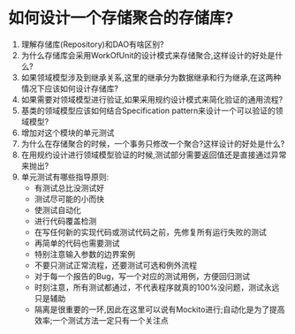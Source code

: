 # 如何设计一个存储聚合的存储库?

1. 理解存储库(Repository)和DAO有啥区别?
2. 为什么存储库会采用WorkOfUnit的设计模式来存储聚合,这样设计的好处是什么?
3. 如果领域模型涉及到继承关系,这里的继承分为数据继承和行为继承,在这两种情况下应该如何设计存储库?
4. 如果需要对领域模型进行验证,如果采用规约设计模式来简化验证的通用流程?
5. 基类的领域模型应该如何结合Specification pattern来设计一个可以验证的领域模型?
6. 增加对这个模块的单元测试
7. 为什么在存储聚合的时候，一个事务只修改一个聚合?这样设计的好处是什么?
8. 在用规约设计进行领域模型验证的时候,测试部分需要返回值还是直接通过异常来抛出?
9. 单元测试有哪些指导原则:
    - 有测试总比没测试好
    - 测试尽可能的小而快
    - 使测试自动化
    - 进行代码覆盖检测
    - 在写任何新的实现代码或测试代码之前，先修复所有运行失败的测试
    - 再简单的代码也需要测试
    - 特别注意输入参数的边界案例
    - 不要只测试正常流程，还要测试可选和例外流程
    - 对于每一个报告的Bug，写一个对应的测试用例，方便回归测试
    - 时刻注意，所有测试都通过，不代表程序就真的100%没问题，测试永远只是辅助
    - 隔离是很重要的一环,因此在这里可以说有Mockito进行;自动化是为了提高效率;一个测试方法一定只有一个关注点
